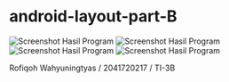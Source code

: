 # android-layout-part-B

![Screenshot Hasil Program](image/1.jpeg)
![Screenshot Hasil Program](image/2.jpeg)
![Screenshot Hasil Program](image/3.jpeg)
![Screenshot Hasil Program](image/4.jpeg)

Rofiqoh Wahyuningtyas / 2041720217 / TI-3B

